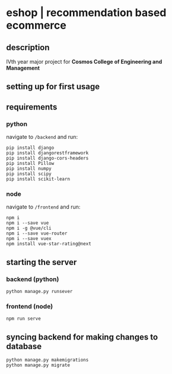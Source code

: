 # eshop | recommendation based ecommerce
## description
 IVth year major project for **Cosmos College of Engineering and Management**

## setting up for first usage
## requirements
### python
navigate to `/backend` and run:
```
pip install django
pip install djangorestframework
pip install django-cors-headers
pip install Pillow
pip install numpy
pip install scipy
pip install scikit-learn
```
### node
navigate to `/frontend` and run:
```
npm i
npm i --save vue
npm i -g @vue/cli
npm i --save vue-router
npm i --save vuex
npm install vue-star-rating@next
```


## starting the server
### backend (python)
```
python manage.py runsever
```
### frontend (node)
```
npm run serve
```

## syncing backend for making changes to database
```
python manage.py makemigrations
python manage.py migrate
```